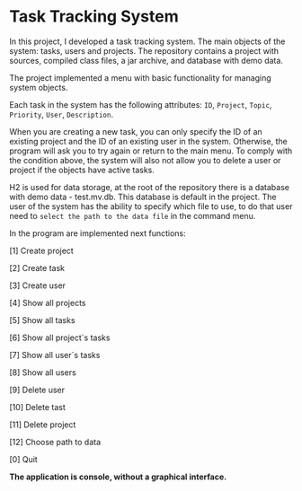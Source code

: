 # Task Tracking System
In this project, I developed a task tracking system.
The main objects of the system: tasks, users and projects.
The repository contains a project with sources, compiled class files, a jar archive, and database with demo data.

The project implemented a menu with basic functionality for managing system objects.

Each task in the system has the following attributes: `ID`, `Project`, `Topic`, `Priority`, `User`, `Description`.

When you are creating a new task, you can only specify the ID of an existing project and the ID of an existing user in the system.
Otherwise, the program will ask you to try again or return to the main menu.
To comply with the condition above, the system will also not allow you to delete a user or project if the objects have active tasks.

H2 is used for data storage, at the root of the repository there is a database with demo data - test.mv.db. This database is  default in the project.
The user of the system has the ability to specify which file to use, to do that user need to `select the path to the data file` in the command menu.

In the program are implemented next functions:

[1] Create project

[2] Create task

[3] Create user

[4] Show all projects

[5] Show all tasks

[6] Show all project`s tasks 

[7] Show all user`s tasks

[8] Show all users

[9] Delete user

[10] Delete tast

[11] Delete project

[12] Choose path to data

[0] Quit

**The application is console, without a graphical interface.**

